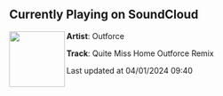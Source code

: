 ## Currently Playing on SoundCloud

[<img align="left" width="100" src="https://i1.sndcdn.com/artworks-DzGypJmeEyrpZKlv-eliNqQ-t500x500.jpg">](https://soundcloud.com/outforce/quite-miss-home-outforce-remix?in=saxurn/sets/tmp/)

**Artist**: Outforce 

**Track**: Quite Miss Home Outforce Remix

Last updated at 04/01/2024 09:40
